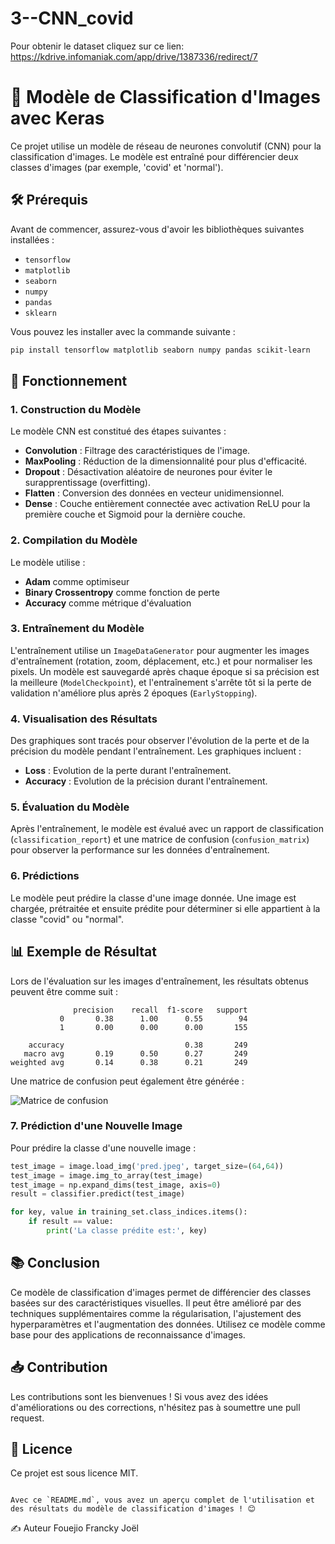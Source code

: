 # 3--CNN_covid

Pour obtenir le dataset cliquez sur ce lien: https://kdrive.infomaniak.com/app/drive/1387336/redirect/7

# 📸 Modèle de Classification d'Images avec Keras

Ce projet utilise un modèle de réseau de neurones convolutif (CNN) pour la classification d'images. Le modèle est entraîné pour différencier deux classes d'images (par exemple, 'covid' et 'normal').

## 🛠️ Prérequis

Avant de commencer, assurez-vous d'avoir les bibliothèques suivantes installées :
- `tensorflow`
- `matplotlib`
- `seaborn`
- `numpy`
- `pandas`
- `sklearn`

Vous pouvez les installer avec la commande suivante :

```bash
pip install tensorflow matplotlib seaborn numpy pandas scikit-learn
```

## 🚀 Fonctionnement

### 1. Construction du Modèle

Le modèle CNN est constitué des étapes suivantes :
- **Convolution** : Filtrage des caractéristiques de l'image.
- **MaxPooling** : Réduction de la dimensionnalité pour plus d'efficacité.
- **Dropout** : Désactivation aléatoire de neurones pour éviter le surapprentissage (overfitting).
- **Flatten** : Conversion des données en vecteur unidimensionnel.
- **Dense** : Couche entièrement connectée avec activation ReLU pour la première couche et Sigmoid pour la dernière couche.

### 2. Compilation du Modèle

Le modèle utilise :
- **Adam** comme optimiseur
- **Binary Crossentropy** comme fonction de perte
- **Accuracy** comme métrique d'évaluation

### 3. Entraînement du Modèle

L'entraînement utilise un `ImageDataGenerator` pour augmenter les images d'entraînement (rotation, zoom, déplacement, etc.) et pour normaliser les pixels. Un modèle est sauvegardé après chaque époque si sa précision est la meilleure (`ModelCheckpoint`), et l'entraînement s'arrête tôt si la perte de validation n'améliore plus après 2 époques (`EarlyStopping`).

### 4. Visualisation des Résultats

Des graphiques sont tracés pour observer l'évolution de la perte et de la précision du modèle pendant l'entraînement. Les graphiques incluent :
- **Loss** : Evolution de la perte durant l'entraînement.
- **Accuracy** : Evolution de la précision durant l'entraînement.

### 5. Évaluation du Modèle

Après l'entraînement, le modèle est évalué avec un rapport de classification (`classification_report`) et une matrice de confusion (`confusion_matrix`) pour observer la performance sur les données d'entraînement.

### 6. Prédictions

Le modèle peut prédire la classe d'une image donnée. Une image est chargée, prétraitée et ensuite prédite pour déterminer si elle appartient à la classe "covid" ou "normal".

## 📊 Exemple de Résultat

Lors de l'évaluation sur les images d'entraînement, les résultats obtenus peuvent être comme suit :

```
              precision    recall  f1-score   support
           0       0.38      1.00      0.55        94
           1       0.00      0.00      0.00       155

    accuracy                           0.38       249
   macro avg       0.19      0.50      0.27       249
weighted avg       0.14      0.38      0.21       249
```

Une matrice de confusion peut également être générée :

![Matrice de confusion](confusion_matrix.png)

### 7. Prédiction d'une Nouvelle Image

Pour prédire la classe d'une nouvelle image :

```python
test_image = image.load_img('pred.jpeg', target_size=(64,64))
test_image = image.img_to_array(test_image)
test_image = np.expand_dims(test_image, axis=0)
result = classifier.predict(test_image)

for key, value in training_set.class_indices.items():
    if result == value:
        print('La classe prédite est:', key)
```

## 📚 Conclusion

Ce modèle de classification d'images permet de différencier des classes basées sur des caractéristiques visuelles. Il peut être amélioré par des techniques supplémentaires comme la régularisation, l'ajustement des hyperparamètres et l'augmentation des données. Utilisez ce modèle comme base pour des applications de reconnaissance d'images.

## 📥 Contribution

Les contributions sont les bienvenues ! Si vous avez des idées d'améliorations ou des corrections, n'hésitez pas à soumettre une pull request.

## 📑 Licence

Ce projet est sous licence MIT.
```

Avec ce `README.md`, vous avez un aperçu complet de l'utilisation et des résultats du modèle de classification d'images ! 😊
```
✍️ Auteur
Fouejio Francky Joël
